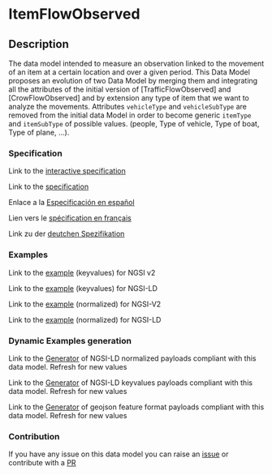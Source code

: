 # ItemFlowObserved

## Description 

The data model intended to measure an observation linked to the movement of an item at a certain location and over a given period. This Data Model proposes an evolution of two Data Model by merging them and integrating all the attributes of the initial version of [TrafficFlowObserved] and [CrowFlowObserved] and by extension any type of item that we want to analyze the movements. Attributes `vehicleType` and `vehicleSubType` are removed from the initial data Model in order to become generic `itemType` and `itemSubType` of possible values. (people, Type of vehicle, Type of boat, Type of plane, ...).
### Specification

Link to the [interactive specification](https://swagger.lab.fiware.org/?url=https://smart-data-models.github.io/dataModel.Transportation/ItemFlowObserved/swagger.yaml)

Link to the [specification](https://smart-data-models.github.io/dataModel.Transportation/ItemFlowObserved/doc/spec.md)

Enlace a la [Especificación en español](https://smart-data-models.github.io/dataModel.Transportation/ItemFlowObserved/doc/spec_ES.md)

Lien vers le [spécification en français](https://smart-data-models.github.io/dataModel.Transportation/ItemFlowObserved/doc/spec_FR.md)

Link zu der [deutchen Spezifikation](https://smart-data-models.github.io/dataModel.Transportation/ItemFlowObserved/doc/spec_DE.md)
### Examples

Link to the [example](https://smart-data-models.github.io/dataModel.Transportation/ItemFlowObserved/examples/example.json) (keyvalues) for NGSI v2

Link to the [example](https://smart-data-models.github.io/dataModel.Transportation/ItemFlowObserved/examples/example.jsonld) (keyvalues) for NGSI-LD

Link to the [example](https://smart-data-models.github.io/dataModel.Transportation/ItemFlowObserved/examples/example-normalized.json) (normalized) for NGSI-V2

Link to the [example](https://smart-data-models.github.io/dataModel.Transportation/ItemFlowObserved/examples/example-normalized.jsonld) (normalized) for NGSI-LD
### Dynamic Examples generation

Link to the [Generator](https://smartdatamodels.org/extra/ngsi-ld_generator_v0.92.php?schemaUrl=https://raw.githubusercontent.com/smart-data-models/dataModel.Transportation/master/ItemFlowObserved/schema.json&email=info@smartdatamodels.org) of NGSI-LD normalized payloads compliant with this data model. Refresh for new values

Link to the [Generator](https://smartdatamodels.org/extra/ngsi-ld_generator_keyvalues_v0.92.php?schemaUrl=https://raw.githubusercontent.com/smart-data-models/dataModel.Transportation/master/ItemFlowObserved/schema.json&email=info@smartdatamodels.org) of NGSI-LD keyvalues payloads compliant with this data model. Refresh for new values

Link to the [Generator](https://smartdatamodels.org/extra/geojson_features_generator_v1.0.php?schemaUrl=https://raw.githubusercontent.com/smart-data-models/dataModel.Transportation/master/ItemFlowObserved/schema.json&email=info@smartdatamodels.org) of geojson feature format payloads compliant with this data model. Refresh for new values
### Contribution

 If you have any issue on this data model you can raise an [issue](https://github.com/smart-data-models/dataModel.Transportation/issues)  or contribute with a [PR](https://github.com/smart-data-models/dataModel.Transportation/pulls)